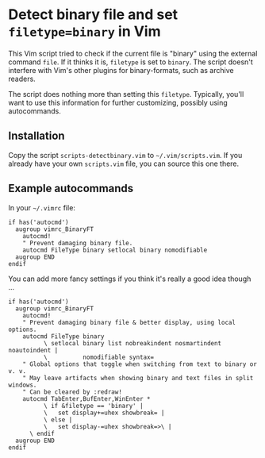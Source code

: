 Detect binary file and set `filetype=binary` in Vim
===================================================

This Vim script tried to check if the current file is "binary" using the
external command `file`.  If it thinks it is, `filetype` is set to `binary`.
The script doesn't interfere with Vim's other plugins for binary-formats, such
as archive readers.

The script does nothing more than setting this `filetype`.  Typically, you'll
want to use this information for further customizing, possibly using
autocommands.


Installation
------------

Copy the script `scripts-detectbinary.vim` to `~/.vim/scripts.vim`.  If you
already have your own `scripts.vim` file, you can source this one there.


Example autocommands
--------------------

In your `~/.vimrc` file:

```viml
if has('autocmd')
  augroup vimrc_BinaryFT
    autocmd!
    " Prevent damaging binary file.
    autocmd FileType binary setlocal binary nomodifiable
  augroup END
endif
```

You can add more fancy settings if you think it's really a good idea though ...

```viml
if has('autocmd')
  augroup vimrc_BinaryFT
    autocmd!
    " Prevent damaging binary file & better display, using local options.
    autocmd FileType binary
          \ setlocal binary list nobreakindent nosmartindent noautoindent |
          \          nomodifiable syntax=
    " Global options that toggle when switching from text to binary or v. v.
    " May leave artifacts when showing binary and text files in split windows.
    " Can be cleared by :redraw!
    autocmd TabEnter,BufEnter,WinEnter *
          \ if &filetype == 'binary' |
          \   set display+=uhex showbreak= |
          \ else |
          \   set display-=uhex showbreak=>\ |
	  \ endif
  augroup END
endif
```

<!--
vim: ai formatoptions=12tcaqn spell spelllang=en
-->
